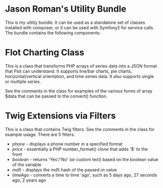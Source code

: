 Jason Roman's Utility Bundle
==============

This is my utility bundle.  It can be used as a standalone set of classes installed with composer, or it can be used with Symfony2 for service calls.  The bundle contains the following components:

# Flot Charting Class

This is a class that transforms PHP arrays of series data into a JSON format that Flot can understand.  It supports line/bar charts, pie charts, horizontal/vertical orientation, and time series data.  It also supports single or multiple series.

See the comments in the class for examples of the various forms of array $data that can be passed to the convert() function.

# Twig Extensions via Filters

This is a class that contains Twig filters.  See the comments in the class for example usage.  There are 5 filters:

* *phone* - displays a phone number in a specified format
* *price* - essentially a PHP number_format() clone that adds '$' to the front
* *boolean* - returns 'Yes'/'No' (or custom text) based on the boolean value of the variable
* *md5* - displays the md5 hash of the passed-in value
* *timeAgo* - converts a time to time 'ago', such as 5 days ago, 27 seconds ago, 2 years ago
